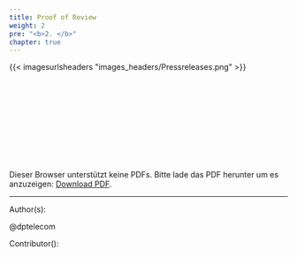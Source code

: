 ```yaml
---
title: Proof of Review
weight: 2
pre: "<b>2. </b>"
chapter: true
---
```


{{< imagesurlsheaders "images_headers/Pressreleases.png"  >}}

<object data="https://loved-eel.cdn.pirl.live/ipns/QmVKFJs81erni4KV6Hzt2xVwGtC2P1WtE9A4MxNThFVFVh/images/cloud/Pirl-v1.pdf" type="application/pdf" width="1400px" height="1400px">
    <embed src="https://loved-eel.cdn.pirl.live/ipns/QmVKFJs81erni4KV6Hzt2xVwGtC2P1WtE9A4MxNThFVFVh/images/cloud/Pirl-v1.pdf">
        <p>Dieser Browser unterstützt keine PDFs. Bitte lade das PDF herunter um es anzuzeigen: <a href="https://loved-eel.cdn.pirl.live/ipns/QmVKFJs81erni4KV6Hzt2xVwGtC2P1WtE9A4MxNThFVFVh/images/cloud/Pirl-v1.pdf">Download PDF</a>.</p>
    </embed>
</object>

---
Author(s):  

@dptelecom

Contributor():
